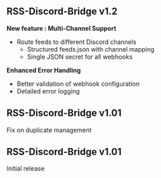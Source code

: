 ## RSS-Discord-Bridge v1.2
**New feature : Multi-Channel Support**
- Route feeds to different Discord channels
  - Structured feeds.json with channel mapping
  - Single JSON secret for all webhooks

**Enhanced Error Handling**
  - Better validation of webhook configuration
  - Detailed error logging

## RSS-Discord-Bridge v1.01

Fix on duplicate management

## RSS-Discord-Bridge v1.01

Initial release
